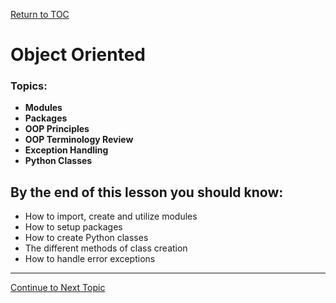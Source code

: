 <a href="https://github.com/CyberTrainingUSAF/07-Python-Programming/blob/master/00-Table-of-Contents.md" rel="Return to TOC"> Return to TOC </a>

# Object Oriented

### **Topics:**

* **Modules**
* **Packages**
* **OOP Principles**
* **OOP Terminology Review**
* **Exception Handling**
* **Python Classes**

## By the end of this lesson you should know:

* How to import, create and utilize modules
* How to setup packages
* How to create Python classes
* The different methods of class creation
* How to handle error exceptions

---

<a href="https://github.com/CyberTrainingUSAF/07-Python-Programming/blob/master/05_oop/01_modules.md" > Continue to Next Topic </a>
